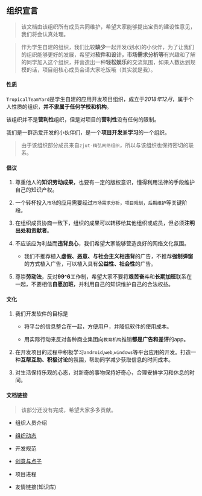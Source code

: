 ## 组织宣言

> 该文档由该组织所有成员共同维护，希望大家能够提出宝贵的建设性意见，我们将会认真处理。

> 作为学生自建的组织，我们比较**缺少**一起开发(划水)的小伙伴，为了让我们的组织能够更好的发展，希望对**软件和设计，市场需求分析等**有兴趣和了解的同学加入这个组织，并营造出一种**轻松娱乐**的交流氛围，如果人数达到规模的话，项目组核心成员会请大家吃饭哦（其实就是我）。

#### 性质

`TropicalTeamYard`是学生自建的应用开发项目组织，成立于*2018年12月*，属于个人性质的组织，**并不隶属于任何学校和机构**。

该组织并不是**营利性**组织，但是对项目的**营利性**没有任何的限制。

我们是一群热爱开发的小伙伴们，是一个**项目开发**兼**学习**的一个组织。

> 由于该组织部分成员来自`zjut-精弘网络组织`，所以与该组织也保持密切的联系。

#### 倡议

1. 尊重他人的**知识劳动成果**，也要有一定的版权意识，懂得利用法律的手段维护自己的知识产权。

2. 一个转杯投入`市场`的应用需要经过`市场需求分析`，`项目规划`，`后期维护`等关键阶段。

3. 在组织成员协商一致下，组织的成果可以转移给其他组织或成员，但必须**注明出处和贡献者**。

4. 不应该应为利益而**违背良心**，我们希望大家能够营造良好的网络文化氛围。

    - 我们不推荐植入**虚假、恶意、与社会主义相违背**的广告，不推荐**强制弹窗**的方式植入广告，可以植入具有**公益性、社会性**的广告。

5. 尊崇**劳动法**，反对**99^6**工作制，希望大家不要将**艰苦奋斗**和**长期加班**联系在一起，不要相信**自愿加班**，并利用自己的知识维护自己的合法权益。

#### 文化

1. 我们开发软件的目标是

    - 将平台的信息整合在一起，方便用户，并降低软件的使用成本。

    - 用实际行动来反对各种商业集团向`教育机构`推销**都是广告和差评**的app。

2. 在开发项目的过程中积极学习`android`,`web`,`windows`等平台应用的开发。打造一种**互帮互助、积极讨论**的氛围，帮助同学减少获取信息的时间成本。

3. 对生活保持乐观的心态，对新奇的事物保持好奇心，合理安排学习和休息的时间。

#### 文档链接

> 该部分还没有完成，希望大家多多贡献。

- 组织人员介绍

- [组织动态](https://github.com/TropicalTeamYard/tty.document/DASHBOARD.md)

- 开发规范

- [创意与点子](https://github.com/TropicalTeamYard/tty.document/IDEA.md)

- 项目进程

- 友情链接(知识库)
